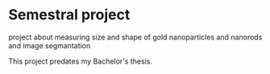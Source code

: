 # Semestral project
project about measuring size and shape of gold nanoparticles and nanorods and image segmantation <br>

This project predates my Bachelor's thesis.
